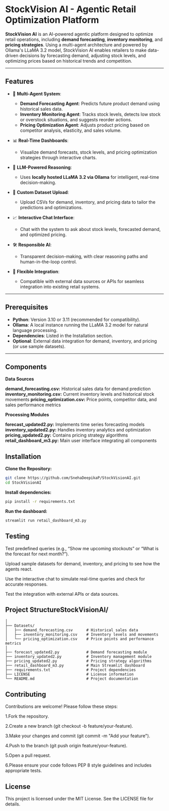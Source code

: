 # StockVision AI - Agentic Retail Optimization Platform

**StockVision AI** is an AI-powered agentic platform designed to optimize retail operations, including **demand forecasting**, **inventory monitoring**, and **pricing strategies**. Using a multi-agent architecture and powered by Ollama's LLaMA 3.2 model, StockVision AI enables retailers to make data-driven decisions by forecasting demand, adjusting stock levels, and optimizing prices based on historical trends and competition.

---

## Features

- 🧠 **Multi-Agent System**:
  - **Demand Forecasting Agent**: Predicts future product demand using historical sales data.
  - **Inventory Monitoring Agent**: Tracks stock levels, detects low stock or overstock situations, and suggests reorder actions.
  - **Pricing Optimization Agent**: Adjusts product pricing based on competitor analysis, elasticity, and sales volume.

- 📊 **Real-Time Dashboards**:
  - Visualize demand forecasts, stock levels, and pricing optimization strategies through interactive charts.

- 🧠 **LLM-Powered Reasoning**:
  - Uses **locally hosted LLaMA 3.2 via Ollama** for intelligent, real-time decision-making.

- 🔄 **Custom Dataset Upload**:
  - Upload CSVs for demand, inventory, and pricing data to tailor the predictions and optimizations.

- 📈 **Interactive Chat Interface**:
  - Chat with the system to ask about stock levels, forecasted demand, and optimized pricing.

- 🛠 **Responsible AI**:
  - Transparent decision-making, with clear reasoning paths and human-in-the-loop control.

- 🧠 **Flexible Integration**:
  - Compatible with external data sources or APIs for seamless integration into existing retail systems.

---

## Prerequisites

- **Python**: Version 3.10 or 3.11 (recommended for compatibility).
- **Ollama**: A local instance running the LLaMA 3.2 model for natural language processing.
- **Dependencies**: Listed in the Installation section.
- **Optional**: External data integration for demand, inventory, and pricing (or use sample datasets).

---
## Components
**Data Sources**

**demand_forecasting.csv:** Historical sales data for demand prediction
**inventory_monitoring.csv:** Current inventory levels and historical stock movements
**pricing_optimization.csv:** Price points, competitor data, and sales performance metrics

**Processing Modules**

**forecast_updated2.py:** Implements time series forecasting models
**inventory_updated2.py:** Handles inventory analytics and optimization
**pricing_updated2.py:** Contains pricing strategy algorithms
**retail_dashboard_m3.py:** Main user interface integrating all components
## Installation

**Clone the Repository:**
```bash
git clone https://github.com/SnehaDeepikaP/StockVisionAI.git
cd StockVisionAI
```
**Install dependencies:**
```bash
pip install -r requirements.txt
```
**Run the dashboard:**
```bash
streamlit run retail_dashboard_m3.py
```

## Testing
Test predefined queries (e.g., “Show me upcoming stockouts” or “What is the forecast for next month?”).

Upload sample datasets for demand, inventory, and pricing to see how the agents react.

Use the interactive chat to simulate real-time queries and check for accurate responses.

Test the integration with external APIs or data sources.

## Project StructureStockVisionAI/
```
│
├── Datasets/
│   ├── demand_forecasting.csv      # Historical sales data
│   ├── inventory_monitoring.csv    # Inventory levels and movements
│   └── pricing_optimization.csv    # Price points and performance metrics
│
├── forecast_updated2.py            # Demand forecasting module
├── inventory_updated2.py           # Inventory management module
├── pricing_updated2.py             # Pricing strategy algorithms
├── retail_dashboard_m3.py          # Main Streamlit dashboard
├── requirements.txt                # Project dependencies
├── LICENSE                         # License information
└── README.md                       # Project documentation
```
## Contributing
Contributions are welcome! Please follow these steps:

1.Fork the repository.

2.Create a new branch (git checkout -b feature/your-feature).

3.Make your changes and commit (git commit -m "Add your feature").

4.Push to the branch (git push origin feature/your-feature).

5.Open a pull request.

6.Please ensure your code follows PEP 8 style guidelines and includes appropriate tests.

## License
This project is licensed under the MIT License. See the LICENSE file for details.
